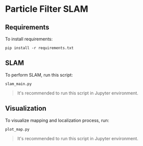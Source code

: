 # Particle Filter SLAM

## Requirements

To install requirements:

```setup
pip install -r requirements.txt
```

## SLAM

To perform SLAM, run this script:

```train
slam_main.py
```
> It's recommended to run this script in Jupyter environment.

## Visualization
To visualize mapping and localization process, run:
```eval
plot_map.py
```
> It's recommended to run this script in Jupyter environment.